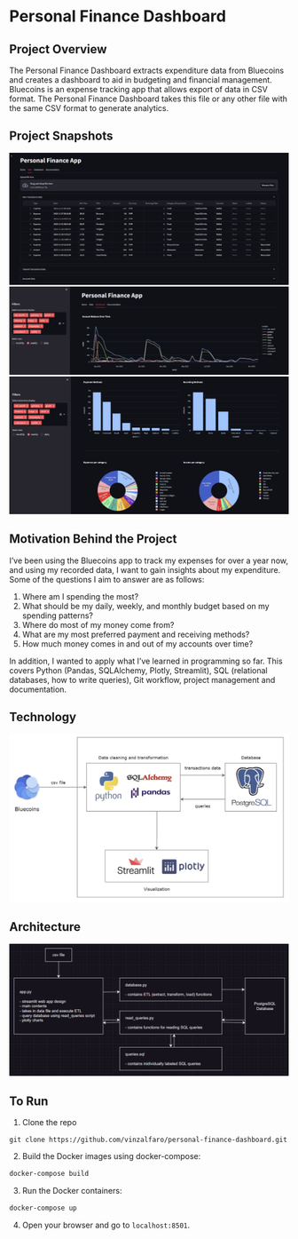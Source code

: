 # Personal Finance Dashboard

## Project Overview
The Personal Finance Dashboard extracts expenditure data from Bluecoins and creates a dashboard to aid in budgeting and financial management. 
Bluecoins is an expense tracking app that allows export of data in CSV format. The Personal Finance Dashboard takes this file or 
any other file with the same CSV format to generate analytics.

## Project Snapshots
![Data](images/data_tab.png)
![Dashboard](images/dashboard_tab1.png)
![Dashboard](images/dashboard_tab2.png)

## Motivation Behind the Project
I’ve been using the Bluecoins app to track my expenses for over a year now, and using my recorded data, I want to gain insights about my expenditure. 
Some of the questions I aim to answer are as follows:

1. Where am I spending the most?
2. What should be my daily, weekly, and monthly budget based on my spending patterns?
3. Where do most of my money come from?
4. What are my most preferred payment and receiving methods?
5. How much money comes in and out of my accounts over time?

In addition, I wanted to apply what I’ve learned in programming so far. This covers Python (Pandas, SQLAlchemy, Plotly, Streamlit), 
SQL (relational databases, how to write queries), Git workflow, project management and documentation.

## Technology
![Tech Stack](<images/Architecture Diagram.jpg>)

## Architecture
![Architecture](images/workflow.png)


## To Run
1. Clone the repo
```shell
git clone https://github.com/vinzalfaro/personal-finance-dashboard.git
```
2. Build the Docker images using docker-compose:
```bash
docker-compose build
```
3. Run the Docker containers:
```bash
docker-compose up
```
4. Open your browser and go to `localhost:8501`.
